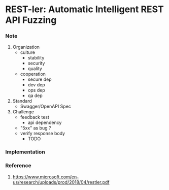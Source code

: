 # REST-ler: Automatic Intelligent REST API Fuzzing

### Note
1. Organization
    * culture
        * stability
        * security
        * quality
    * cooperation
        * secure dep
        * dev dep
        * ops dep
        * qa dep
2. Standard
    * Swagger/OpenAPI Spec
3. Challenge
    * feedback test
        * api dependency
    * "5xx" as bug ?
    * verify response body
        * TODO

### Implementation

### Reference
1. https://www.microsoft.com/en-us/research/uploads/prod/2018/04/restler.pdf
